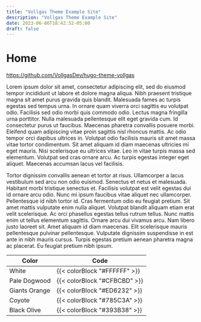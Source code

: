 ```yaml
---
title: "Vollgas Theme Example Site"
description: "Vollgas Theme Example Site"
date: 2023-06-06T18:42:52-05:00
draft: false
---
```


# Home

https://github.com/VollgasDev/hugo-theme-vollgas

Lorem ipsum dolor sit amet, consectetur adipiscing elit, sed do eiusmod tempor incididunt ut labore et dolore magna aliqua. Nibh praesent tristique magna sit amet purus gravida quis blandit. Malesuada fames ac turpis egestas sed tempus urna. In ornare quam viverra orci sagittis eu volutpat odio. Facilisis sed odio morbi quis commodo odio. Lectus magna fringilla urna porttitor. Nulla malesuada pellentesque elit eget gravida cum. Id consectetur purus ut faucibus. Maecenas pharetra convallis posuere morbi. Eleifend quam adipiscing vitae proin sagittis nisl rhoncus mattis. Ac odio tempor orci dapibus ultrices in. Volutpat odio facilisis mauris sit amet massa vitae tortor condimentum. Sit amet aliquam id diam maecenas ultricies mi eget mauris. Nisi scelerisque eu ultrices vitae. Leo in vitae turpis massa sed elementum. Volutpat sed cras ornare arcu. Ac turpis egestas integer eget aliquet. Maecenas accumsan lacus vel facilisis.

Tortor dignissim convallis aenean et tortor at risus. Ullamcorper a lacus vestibulum sed arcu non odio euismod. Senectus et netus et malesuada. Habitant morbi tristique senectus et. Facilisis volutpat est velit egestas dui id ornare arcu odio. Nunc mi ipsum faucibus vitae aliquet nec ullamcorper. Pellentesque id nibh tortor id. Cras fermentum odio eu feugiat pretium. Sit amet mattis vulputate enim nulla aliquet. Volutpat blandit aliquam etiam erat velit scelerisque. Ac orci phasellus egestas tellus rutrum tellus. Nunc mattis enim ut tellus elementum sagittis. Ornare arcu dui vivamus arcu. Nam libero justo laoreet sit. Amet aliquam id diam maecenas. Elit scelerisque mauris pellentesque pulvinar pellentesque. Vulputate dignissim suspendisse in est ante in nibh mauris cursus. Turpis egestas pretium aenean pharetra magna ac placerat. Eu feugiat pretium nibh ipsum.

| Color         | Code    |
| ------------- | ------- |
| White         | {{< colorBlock "#FFFFFF" >}} |
| Pale Dogwood  | {{< colorBlock "#CFBCBD" >}} |
| Giants Orange | {{< colorBlock "#ED6232" >}} |
| Coyote        | {{< colorBlock "#785C3A" >}} |
| Black Olive   | {{< colorBlock "#393B38" >}} |
